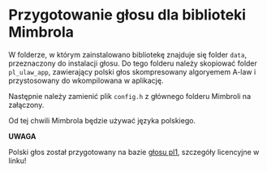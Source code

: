 # Przygotowanie głosu dla biblioteki Mimbrola

W folderze, w którym zainstalowano bibliotekę znajduje się
folder ```data```, przeznaczony do instalacji głosu. Do tego folderu
należy skopiować folder ```pl_ulaw_app```, zawierający polski głos
skompresowany algoryemem A-law i przystosowany do wkompilowana
w aplikację.

Następnie należy zamienić plik ```config.h``` z głównego folderu
Mimbroli na załączony.

Od tej chwili Mimbrola będzie używać języka polskiego.

**UWAGA**

Polski głos został przygotowany na bazie
[głosu pl1](https://github.com/numediart/MBROLA-voices/tree/master/data/pl1),
szczegóły licencyjne w linku!

